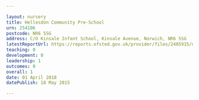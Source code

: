 ```yaml
---

layout: nursery
title: Hellesdon Community Pre-School
urn: 254106
postcode: NR6 5SG
address: C/O Kinsale Infant School, Kinsale Avenue, Norwich, NR6 5SG
latestReportUrl: https://reports.ofsted.gov.uk/provider/files/2485915/urn/254106.pdf
teaching: 0
development: 0
leadership: 1
outcomes: 0
overall: 1
date: 01 April 2018 
datePublish: 18 May 2015

---
```

